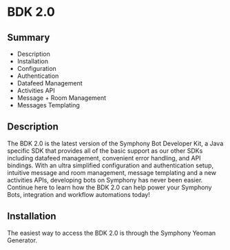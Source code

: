 # BDK 2.0

## Summary

* Description
* Installation
* Configuration
* Authentication
* Datafeed Management
* Activities API
* Message + Room Management
* Messages Templating

## Description

The BDK 2.0 is the latest version of the Symphony Bot Developer Kit, a Java specific SDK that provides all of the basic support as our other SDKs including datafeed management, convenient error handling, and API bindings. With an ultra simplified configuration and authentication setup, intuitive message and room management, message templating and a new activities APIs, developing bots on Symphony has never been easier. Continue here to learn how the BDK 2.0 can help power your Symphony Bots, integration and workflow automations today!

## Installation

The easiest way to access the BDK 2.0 is through the Symphony Yeoman Generator.  




